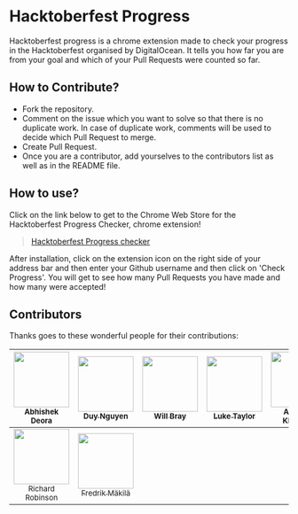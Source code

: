 # Hacktoberfest Progress
Hacktoberfest progress is a chrome extension made to check your progress in the Hacktoberfest organised by DigitalOcean. It tells you how far you are from your goal and which of your Pull Requests were counted so far.

## How to Contribute?

* Fork the repository.
* Comment on the issue which you want to solve so that there is no duplicate work. In case of duplicate work, comments will be used to decide which Pull Request to merge.
* Create Pull Request.
* Once you are a contributor, add yourselves to the contributors list as well as in the README file.

## How to use?

Click on the link below to get to the Chrome Web Store for the Hacktoberfest Progress Checker, chrome extension!

>  [Hacktoberfest Progress checker](https://chrome.google.com/webstore/detail/hacktoberfest-progress-ch/djpoekehoiafngfljnoihmbnckiegolf?hl=en)

After installation, click on the extension icon on the right side of your address bar and then enter your Github username and then click on 'Check Progress'. You will get to see how many Pull Requests you have made and how many were accepted!

## Contributors

Thanks goes to these wonderful people for their contributions:

| [<img src="https://avatars3.githubusercontent.com/u/9638595?s=400&v=4" width="100px;"/><br /><sub>Abhishek Deora</sub>](https://github.com/adeora7/) | [<img src="https://avatars1.githubusercontent.com/u/3146916?s=400&v=4" width="100px;"/><br /><sub>Duy Nguyen</sub>](https://github.com/zuik) | [<img src="https://avatars0.githubusercontent.com/u/21180050?s=400&v=4" width="100px;"/><br /><sub>Will Bray</sub>](https://github.com/raindogg) | [<img src="https://avatars0.githubusercontent.com/u/5430873?s=400&v=4" width="100px;"/><br /><sub>Luke Taylor</sub>](https://github.com/lmcjt37) | [<img src="https://avatars3.githubusercontent.com/u/4543453?s=400&v=4" width="100px;"/><br /><sub>Andreas Kleinbub</sub>](https://github.com/ehnydeel) | [<img src="https://avatars3.githubusercontent.com/u/5253753?s=400&v=4" width="100px;"/><br /><sub>Bhavesh Gohel</sub>](https://github.com/bhaveshgohel) | [<img src="https://avatars3.githubusercontent.com/u/15846964?s=400&v=4" width="100px;"/><br /><sub>Rafael Klaessen</sub>](https://github.com/rafaelklaessen) |
| :---: | :---: | :---: | :---: | :--: | :--: | :--: |
| [<img src="https://avatars1.githubusercontent.com/u/499513?s=400&v=4" width="100px;"/><br /><sub>Richard Robinson</sub>](https://github.com/kincade71) | [<img src="https://avatars2.githubusercontent.com/u/3191489?v=4" width="100px;"/><br /><sub>Fredrik Mäkilä</sub>](https://github.com/GitHug) | 

